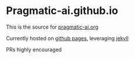 # Pragmatic-ai.github.io
This is the source for [pragmatic-ai.org](https://pragmatic-ai.org)

Currently hosted on [github pages](https://pages.github.com/), leveraging [jekyll](https://jekyllrb.com/)

PRs highly encouraged
